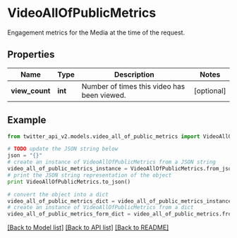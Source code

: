 # VideoAllOfPublicMetrics

Engagement metrics for the Media at the time of the request.

## Properties
Name | Type | Description | Notes
------------ | ------------- | ------------- | -------------
**view_count** | **int** | Number of times this video has been viewed. | [optional] 

## Example

```python
from twitter_api_v2.models.video_all_of_public_metrics import VideoAllOfPublicMetrics

# TODO update the JSON string below
json = "{}"
# create an instance of VideoAllOfPublicMetrics from a JSON string
video_all_of_public_metrics_instance = VideoAllOfPublicMetrics.from_json(json)
# print the JSON string representation of the object
print VideoAllOfPublicMetrics.to_json()

# convert the object into a dict
video_all_of_public_metrics_dict = video_all_of_public_metrics_instance.to_dict()
# create an instance of VideoAllOfPublicMetrics from a dict
video_all_of_public_metrics_form_dict = video_all_of_public_metrics.from_dict(video_all_of_public_metrics_dict)
```
[[Back to Model list]](../README.md#documentation-for-models) [[Back to API list]](../README.md#documentation-for-api-endpoints) [[Back to README]](../README.md)


